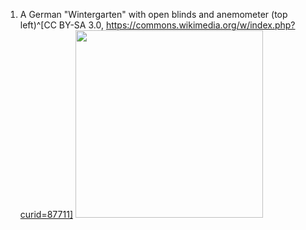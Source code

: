 1. A German "Wintergarten" with open blinds and anemometer (top left)^[CC BY-SA 3.0, https://commons.wikimedia.org/w/index.php?curid=87711]
	<img src="https://upload.wikimedia.org/wikipedia/commons/d/dd/Wintergarten_%28Eingefahrener_Sonnenschutz%29_%28Anemometer%29.jpg" width="300" />